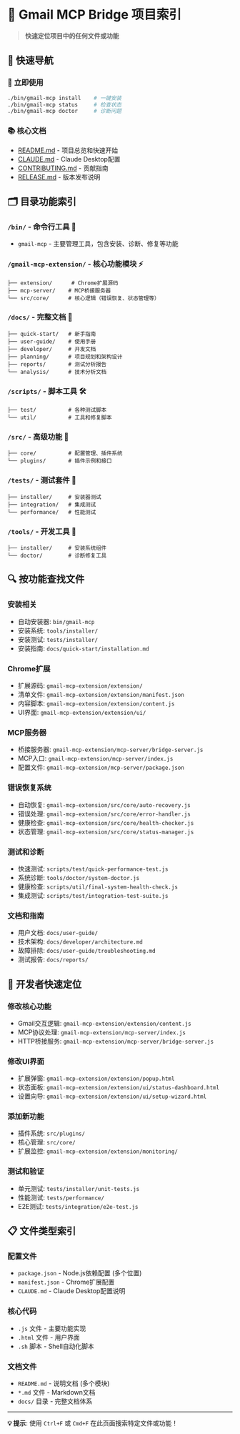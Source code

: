 # 📂 Gmail MCP Bridge 项目索引

> **快速定位项目中的任何文件或功能**

## 🎯 快速导航

### 🚀 **立即使用**
```bash
./bin/gmail-mcp install    # 一键安装
./bin/gmail-mcp status     # 检查状态  
./bin/gmail-mcp doctor     # 诊断问题
```

### 📚 **核心文档**
- [README.md](README.md) - 项目总览和快速开始
- [CLAUDE.md](CLAUDE.md) - Claude Desktop配置
- [CONTRIBUTING.md](CONTRIBUTING.md) - 贡献指南
- [RELEASE.md](RELEASE.md) - 版本发布说明

## 🗂️ **目录功能索引**

### `/bin/` - 命令行工具 🔧
- `gmail-mcp` - 主要管理工具，包含安装、诊断、修复等功能

### `/gmail-mcp-extension/` - 核心功能模块 ⚡
```
├── extension/      # Chrome扩展源码
├── mcp-server/    # MCP桥接服务器  
└── src/core/      # 核心逻辑（错误恢复、状态管理等）
```

### `/docs/` - 完整文档 📖
```
├── quick-start/   # 新手指南
├── user-guide/    # 使用手册
├── developer/     # 开发文档
├── planning/      # 项目规划和架构设计
├── reports/       # 测试分析报告
└── analysis/      # 技术分析文档
```

### `/scripts/` - 脚本工具 🛠️
```
├── test/          # 各种测试脚本
└── util/          # 工具和修复脚本
```

### `/src/` - 高级功能 🚀
```  
├── core/          # 配置管理、插件系统
└── plugins/       # 插件示例和接口
```

### `/tests/` - 测试套件 🧪
```
├── installer/     # 安装器测试
├── integration/   # 集成测试
└── performance/   # 性能测试
```

### `/tools/` - 开发工具 🔨
```
├── installer/     # 安装系统组件
└── doctor/        # 诊断修复工具
```

## 🔍 **按功能查找文件**

### **安装相关**
- 自动安装器: `bin/gmail-mcp`
- 安装系统: `tools/installer/`
- 安装测试: `tests/installer/`
- 安装指南: `docs/quick-start/installation.md`

### **Chrome扩展**
- 扩展源码: `gmail-mcp-extension/extension/`
- 清单文件: `gmail-mcp-extension/extension/manifest.json`
- 内容脚本: `gmail-mcp-extension/extension/content.js`
- UI界面: `gmail-mcp-extension/extension/ui/`

### **MCP服务器**
- 桥接服务器: `gmail-mcp-extension/mcp-server/bridge-server.js`
- MCP入口: `gmail-mcp-extension/mcp-server/index.js`
- 配置文件: `gmail-mcp-extension/mcp-server/package.json`

### **错误恢复系统**
- 自动恢复: `gmail-mcp-extension/src/core/auto-recovery.js`
- 错误处理: `gmail-mcp-extension/src/core/error-handler.js`
- 健康检查: `gmail-mcp-extension/src/core/health-checker.js`
- 状态管理: `gmail-mcp-extension/src/core/status-manager.js`

### **测试和诊断**
- 快速测试: `scripts/test/quick-performance-test.js`
- 系统诊断: `tools/doctor/system-doctor.js`
- 健康检查: `scripts/util/final-system-health-check.js`
- 集成测试: `scripts/test/integration-test-suite.js`

### **文档和指南**
- 用户文档: `docs/user-guide/`
- 技术架构: `docs/developer/architecture.md`
- 故障排除: `docs/user-guide/troubleshooting.md`
- 测试报告: `docs/reports/`

## 🎨 **开发者快速定位**

### **修改核心功能**
- Gmail交互逻辑: `gmail-mcp-extension/extension/content.js`
- MCP协议处理: `gmail-mcp-extension/mcp-server/index.js`
- HTTP桥接服务: `gmail-mcp-extension/mcp-server/bridge-server.js`

### **修改UI界面**  
- 扩展弹窗: `gmail-mcp-extension/extension/popup.html`
- 状态面板: `gmail-mcp-extension/extension/ui/status-dashboard.html`
- 设置向导: `gmail-mcp-extension/extension/ui/setup-wizard.html`

### **添加新功能**
- 插件系统: `src/plugins/`
- 核心管理: `src/core/`
- 扩展监控: `gmail-mcp-extension/extension/monitoring/`

### **测试和验证**
- 单元测试: `tests/installer/unit-tests.js`
- 性能测试: `tests/performance/`
- E2E测试: `tests/integration/e2e-test.js`

## 📋 **文件类型索引**

### **配置文件**
- `package.json` - Node.js依赖配置 (多个位置)
- `manifest.json` - Chrome扩展配置
- `CLAUDE.md` - Claude Desktop配置说明

### **核心代码**
- `.js` 文件 - 主要功能实现
- `.html` 文件 - 用户界面
- `.sh` 脚本 - Shell自动化脚本

### **文档文件**
- `README.md` - 说明文档 (多个模块)  
- `*.md` 文件 - Markdown文档
- `docs/` 目录 - 完整文档体系

---

**💡 提示**: 使用 `Ctrl+F` 或 `Cmd+F` 在此页面搜索特定文件或功能！